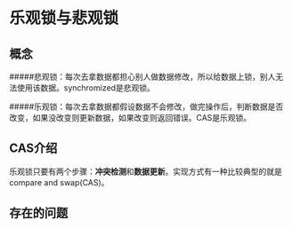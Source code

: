 # 乐观锁与悲观锁

## 概念

#####悲观锁：每次去拿数据都担心别人做数据修改，所以给数据上锁，别人无法使用该数据。synchromized是悲观锁。

#####乐观锁：每次去拿数据都假设数据不会修改，做完操作后，判断数据是否改变，如果没改变则更新数据，如果改变则返回错误。CAS是乐观锁。

## CAS介绍

乐观锁只要有两个步骤：<b>冲突检测</b>和<B>数据更新</B>。实现方式有一种比较典型的就是compare and swap(CAS)。







## 存在的问题

